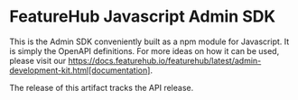 # FeatureHub Javascript Admin SDK

This is the Admin SDK conveniently built as a npm module for Javascript. It is simply the
OpenAPI definitions. For more ideas on how it can be used, please visit our https://docs.featurehub.io/featurehub/latest/admin-development-kit.html[documentation].

The release of this artifact tracks the API release.